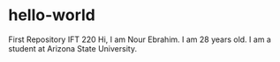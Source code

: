 # hello-world
First Repository IFT 220
Hi, I am Nour Ebrahim. I am 28 years old. I am a student at Arizona State University.
